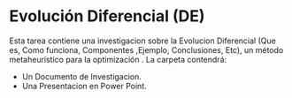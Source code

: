 # Evolución Diferencial (DE)

Esta tarea contiene una investigacion sobre la Evolucion Diferencial (Que es, Como funciona, Componentes ,Ejemplo, Conclusiones, Etc), un método metaheurístico para la optimización . 
La carpeta contendrá:
- Un Documento de Investigacion.
- Una Presentacion en Power Point.
